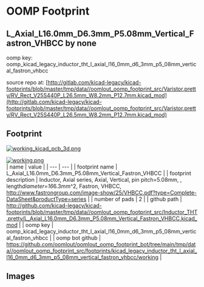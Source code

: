 # OOMP Footprint  
## L_Axial_L16.0mm_D6.3mm_P5.08mm_Vertical_Fastron_VHBCC  by none  
  
oomp key: oomp_kicad_legacy_inductor_tht_l_axial_l16_0mm_d6_3mm_p5_08mm_vertical_fastron_vhbcc  
  
source repo at: [http://gitlab.com/kicad-legacy/kicad-footprints/blob/master/tmp/data//oomlout_oomp_footprint_src/Varistor.pretty/RV_Rect_V25S440P_L26.5mm_W8.2mm_P12.7mm.kicad_mod](http://gitlab.com/kicad-legacy/kicad-footprints/blob/master/tmp/data//oomlout_oomp_footprint_src/Varistor.pretty/RV_Rect_V25S440P_L26.5mm_W8.2mm_P12.7mm.kicad_mod)  
## Footprint  
  
[![working_kicad_pcb_3d.png](working_kicad_pcb_3d_600.png)](working_kicad_pcb_3d.png)  
  
[![working.png](working_600.png)](working.png)  
| name | value | 
| --- | --- | 
| footprint name | L_Axial_L16.0mm_D6.3mm_P5.08mm_Vertical_Fastron_VHBCC | 
| footprint description | Inductor, Axial series, Axial, Vertical, pin pitch=5.08mm, , length*diameter=16*6.3mm^2, Fastron, VHBCC, http://www.fastrongroup.com/image-show/25/VHBCC.pdf?type=Complete-DataSheet&productType=series | 
| number of pads | 2 | 
| github path | http://github.com/kicad-legacy/kicad-footprints/blob/master/tmp/data//oomlout_oomp_footprint_src/Inductor_THT.pretty/L_Axial_L16.0mm_D6.3mm_P5.08mm_Vertical_Fastron_VHBCC.kicad_mod | 
| oomp key | oomp_kicad_legacy_inductor_tht_l_axial_l16_0mm_d6_3mm_p5_08mm_vertical_fastron_vhbcc | 
| oomp bot github | https://github.com/oomlout/oomlout_oomp_footprint_bot/tree/main/tmp/data//oomlout_oomp_footprint_src/footprints/kicad_legacy_inductor_tht_l_axial_l16_0mm_d6_3mm_p5_08mm_vertical_fastron_vhbcc/working | 
## Images  
